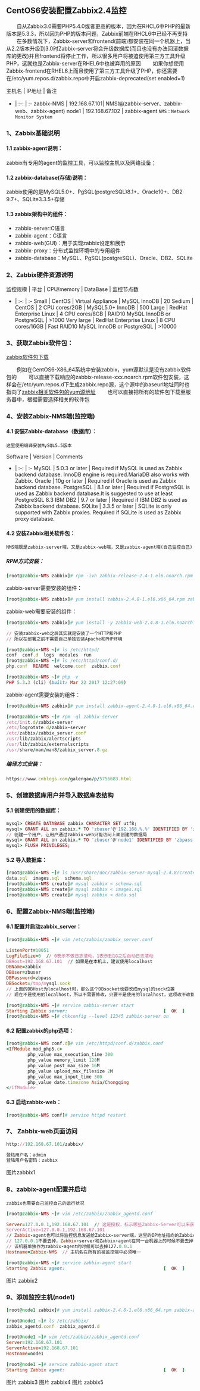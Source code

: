 ## CentOS6安装配置Zabbix2.4监控

&emsp;&emsp;自从Zabbix3.0需要PHP5.4.0或者更高的版本，因为在RHCL6中PHP的最新版本是5.3.3，所以因为PHP的版本问题，Zabbix前端在RHCL6中已经不再支持
&emsp;&emsp;在多数情况下，Zabbix-server和frontend(前端)都安装在同一个机器上，当从2.2版本升级到3.0时Zabbix-server将会升级数据库(而且也没有办法回滚数据库的更改)并且frontend将停止工作，所以很多用户将被迫使用第三方工具升级PHP，这就也是Zabbix-server在RHEL6中也被弃用的原因
&emsp;&emsp;如果你想使用Zabbix-frontend在RHEL6上而且使用了第三方工具升级了PHP，你还需要在/etc/yum.repos.d/zabbix.repo中开启zabbix-deprecated(set enabled=1)

主机名 | IP地址 | 备注 
- | :-: | :- 
zabbix-NMS | 192.168.67.101| NMS端(zabbix-server、zabbix-web、zabbix-agent) 
node1 | 192.168.67.102 | zabbix-agent 
`NMS：Network Monitor System `

### 1、Zabbix基础说明

#### 1.1 zabbix-agent说明：
zabbix有专用的agent的监控工具，可以监控主机以及网络设备；
#### 1.2 zabbix-database(存储)说明：
zabbix使用的是MySQL5.0+、PgSQL(postgreSQL)8.1+、Oracle10+、DB2 9.7+、SQLite3.3.5+存储
#### 1.3 zabbix架构中的组件：
- zabbix-server:C语言
- zabbix-agent：C语言
- zabbix-web(GUI)：用于实现zabbix设定和展示
- zabbix-proxy：分布式监控环境中的专用组件
- zabbix-database：MySQL、PgSQL(postgreSQL)、Oracle、DB2、SQLite

### 2、Zabbix硬件资源说明

监控规模 | 平台 | CPU/memory | DataBase | 监控节点数 
- | :-: | :- 
Small | CentOS | Virtual Appliance | MySQL InnoDB | 20
Sedium | CentOS | 2 CPU cores/2GB | MySQL5.0+ InnoDB | 500
Large | RedHat Enterprise Linux | 4 CPU cores/8GB | RAID10 MySQL InnoDB or PostgreSQL | >1000
Very large | RedHat Enterprise Linux | 8 CPU cores/16GB | Fast RAID10 MySQL InnoDB or PostgreSQL | >10000

### 3、获取Zabbix软件包：
[zabbix软件包下载](https://repo.zabbix.com/zabbix)

&emsp;&emsp;例如在CentOS6-X86_64系统中安装zabbix，yum源默认是没有zabbix软件包的
&emsp;&emsp;可以直接下载响应的zabbix-release-xxx.noarch.rpm软件包安装，这样会在/etc/yum.repos.d下生成zabbix.repo源，这个源中的baseurl地址同时也指向了[zabbix相关软件包的yum源地址](http://repo.zabbix.com/zabbix/3.4/rhel/6/$basearch/)
&emsp;&emsp;也可以直接把所有的软件包下载至服务器中，根据需要选择相关的软件包

### 4、安装Zabbix-NMS端(监控端)

#### 4.1 安装Zabbix-database（数据库）：
`这里使用编译安装MySQL5.5版本` 

Software | Version | Comments 
- | :-: | :- 
MySQL | 5.0.3 or later | Required if MySQL is used as Zabbix backend database. InnoDB engine is required.MariaDB also works with Zabbix.
Oracle | 10g or later | Required if Oracle is used as Zabbix backend database.
PostgreSQL | 8.1 or later | Required if PostgreSQL is used as Zabbix backend database.It is suggested to use at least PostgreSQL 8.3
IBM DB2 | 9.7 or later | Required if IBM DB2 is used as Zabbix backend database.
SQLite | 3.3.5 or later | SQLite is only supported with Zabbix proxies. Required if SQLite is used as Zabbix proxy database.

#### 4.2 安装Zabbix相关软件包：
`NMS端既是zabbix-server端，又是zabbix-web端，又是zabbix-agent端(自己监控自己)` 
##### RPM方式安装：
```ruby
[root@zabbix-NMS zabbix]# rpm -ivh zabbix-release-2.4-1.el6.noarch.rpm
```
zabbix-server需要安装的组件：
```ruby
[root@zabbix-NMS zabbix]# yum install zabbix-2.4.8-1.el6.x86_64.rpm zabbix-server-2.4.8-1.el6.x86_64.rpm zabbix-server-mysql-2.4.8-1.el6.x86_64.rpm zabbix-get-2.4.8-1.el6.x86_64.rpm
```
zabbix-web需要安装的组件：
```ruby
[root@zabbix-NMS zabbix]# yum install -y zabbix-web-2.4.8-1.el6.noarch.rpm zabbix-web-mysql-2.4.8-1.el6.noarch.rpm  

```
```ruby
// 安装zabbix-web之后其实就是安装了一个HTTP和PHP
// 所以在部署之前不需要自己单独安装Apache和PHP环境

[root@zabbix-NMS ~]# ls /etc/httpd/
conf  conf.d  logs  modules  run
[root@zabbix-NMS ~]# ls /etc/httpd/conf.d/
php.conf  README  welcome.conf  zabbix.conf
```
```ruby
[root@zabbix-NMS ~]# php -v
PHP 5.3.3 (cli) (built: Mar 22 2017 12:27:09) 
```
zabbix-agent需要安装的组件：
```ruby
[root@zabbix-NMS zabbix]# yum install zabbix-agent-2.4.8-1.el6.x86_64.rpm zabbix-sender-2.4.8-1.el6.x86_64.rpm 

```
```ruby
[root@zabbix-NMS ~]# rpm -ql zabbix-server
/etc/init.d/zabbix-server
/etc/logrotate.d/zabbix-server
/etc/zabbix/zabbix_server.conf
/usr/lib/zabbix/alertscripts
/usr/lib/zabbix/externalscripts
/usr/share/man/man8/zabbix_server.8.gz
```
##### 编译方式安装：
```ruby
https://www.cnblogs.com/galengao/p/5756683.html
```

### 5、创建数据库用户并导入数据库表结构
#### 5.1 创建使用的数据库：
```ruby
mysql> CREATE DATABASE zabbix CHARACTER SET utf8;
mysql> GRANT ALL on zabbix.* TO 'zbuser'@'192.168.%.%' IDENTIFIED BY 'zbpass';
// 创建一个用户，让用户通过zabbix-web只能访问上面创建的数据局
mysql> GRANT ALL on zabbix.* TO 'zbuser'@'node1' IDENTIFIED BY 'zbpass';
mysql> FLUSH PRIVILEGES;

```
#### 5.2 导入数据库：
```ruby
[root@zabbix-NMS ~]# ls /usr/share/doc/zabbix-server-mysql-2.4.8/create/
data.sql  images.sql  schema.sql
[root@zabbix-NMS create]# mysql zabbix < schema.sql 
[root@zabbix-NMS create]# mysql zabbix < images.sql 
[root@zabbix-NMS create]# mysql zabbix < data.sql
```

### 6、配置Zabbix-NMS端(监控端)

#### 6.1 配置并启动zabbix_server：
```ruby
[root@zabbix-NMS ~]# vim /etc/zabbix/zabbix_server.conf

ListenPort=10051
LogFileSize=0  // 0表示不做日志滚动，1表示到1G之后自动日志滚动
DBHost=192.168.67.101  // 如果是在本机上，建议使用localhost
DBName=zabbix
DBUser=zbuser
DBPassword=zbpass
DBSocket=/tmp/mysql.sock
// 上面的DBHost为localhost时，那么这个DBsocket也要改成mysql的sock位置
// 现在不是使用的localhost，所以不需要修改，只要不是使用的localhost，这项改不改都不生效

```

```ruby
[root@zabbix-NMS ~]# service zabbix-server start
Starting Zabbix server:                                    [  OK  ]
[root@zabbix-NMS ~]# chkconfig --level 12345 zabbix-server on
```
#### 6.2 配置zabbix的php选项：
```ruby
[root@zabbix-NMS conf.d]# vim /etc/httpd/conf.d/zabbix.conf
<IfModule mod_php5.c>
        php_value max_execution_time 300
        php_value memory_limit 128M
        php_value post_max_size 16M
        php_value upload_max_filesize 2M
        php_value max_input_time 300
        php_value date.timezone Asia/Chongqing
</IfModule>

```
#### 6.3 启动zabbix-web：
```ruby
[root@zabbix-NMS conf]# service httpd restart
```
### 7、 Zabbix-web页面访问
```ruby
http://192.168.67.101/zabbix/

登陆用户名：admin
登陆用户名密码：zabbix
```
图片zabbix1


### 8、zabbix-agent配置并启动
`zabbix也需要自己监控自己的运行状况`

```ruby
[root@zabbix-NMS ~]# vim /etc/zabbix/zabbix_agentd.conf

Server=127.0.0.1,192.168.67.101  // 这是授权，标示哪些Zabbix-Server可以来获取数据
ServerActive=127.0.0.1,192.168.67.101
// Zabbix-agent也可以将监控信息发送给Zabbix-server端，这里的IP地址指向的Zabbix-Server端
// 127.0.0.1不要去掉，Zabbix-server和Zabbix-agent在同一台机器上的时候不要去掉127.0.0.1
// 该机器单独作为zabbix-agent的时候可以去掉127.0.0.1
Hostname=Zabbix-NMS  // 主机名在所有的被监控端中必须唯一

```
```ruby
[root@zabbix-NMS ~]# service zabbix-agent start
Starting Zabbix agent:                                     [  OK  ]

```
图片 zabbix2

### 9、添加监控主机(node1)
```ruby
[root@node1 zabbix]# yum install zabbix-2.4.8-1.el6.x86_64.rpm zabbix-agent-2.4.8-1.el6.x86_64.rpm zabbix-sender-2.4.8-1.el6.x86_64.rpm 
```
```ruby
[root@node1 ~]# ls /etc/zabbix/
zabbix_agentd.conf  zabbix_agentd.d

[root@node1 ~]# vim /etc/zabbix/zabbix_agentd.conf
Server=192.168.67.101
ServerActive=192.168.67.101
Hostname=node1
```
```ruby
[root@node1 ~]# service zabbix-agent start
Starting Zabbix agent:                                     [  OK  ]
```
图片 zabbix3
图片 zabbix4
图片 zabbix5
